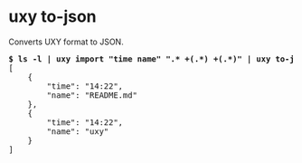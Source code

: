 # uxy to-json

Converts UXY format to JSON.

<pre>
<b>$ ls -l | uxy import "time name" ".* +(.*) +(.*)" | uxy to-json</b>
[
    {
        "time": "14:22",
        "name": "README.md"
    },
    {
        "time": "14:22",
        "name": "uxy"
    }
]
</pre>

